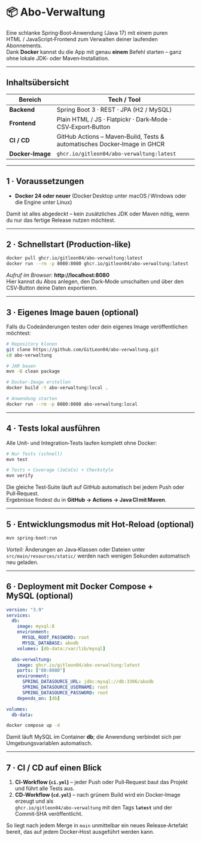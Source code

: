 
# 📦 Abo‑Verwaltung

Eine schlanke Spring‑Boot‑Anwendung (Java 17) mit einem puren HTML / JavaScript‑Frontend zum Verwalten deiner laufenden Abonnements.  
Dank **Docker** kannst du die App mit genau **einem** Befehl starten – ganz ohne lokale JDK‑ oder Maven‑Installation.

---

## Inhaltsübersicht

| Bereich  | Tech / Tool |
|----------|-------------|
| **Backend**  | Spring Boot 3 · REST · JPA (H2 / MySQL) |
| **Frontend** | Plain HTML / JS · Flatpickr · Dark‑Mode · CSV‑Export‑Button |
| **CI / CD**  | GitHub Actions – Maven‑Build, Tests & automatisches Docker‑Image in GHCR |
| **Docker‑Image** | `ghcr.io/gitleon04/abo-verwaltung:latest` |

---

## 1 · Voraussetzungen

* **Docker 24 oder neuer** (Docker Desktop unter macOS / Windows oder die Engine unter Linux)

Damit ist alles abgedeckt – kein zusätzliches JDK oder Maven nötig, wenn du nur das fertige Release nutzen möchtest.

---

## 2 · Schnellstart (Production‑like)

```bash
docker pull ghcr.io/gitleon04/abo-verwaltung:latest
docker run --rm -p 8080:8080 ghcr.io/gitleon04/abo-verwaltung:latest
```

*Aufruf im Browser:* **http://localhost:8080**  
Hier kannst du Abos anlegen, den Dark‑Mode umschalten und über den CSV‑Button deine Daten exportieren.

---

## 3 · Eigenes Image bauen (optional)

Falls du Codeänderungen testen oder dein eigenes Image veröffentlichen möchtest:

```bash
# Repository klonen
git clone https://github.com/GitLeon04/abo-verwaltung.git
cd abo-verwaltung

# JAR bauen
mvn -B clean package

# Docker‑Image erstellen
docker build -t abo-verwaltung:local .

# Anwendung starten
docker run --rm -p 8080:8080 abo-verwaltung:local
```

---

## 4 · Tests lokal ausführen

Alle Unit‑ und Integration‑Tests laufen komplett ohne Docker:

```bash
# Nur Tests (schnell)
mvn test

# Tests + Coverage (JaCoCo) + Checkstyle
mvn verify
```

Die gleiche Test‑Suite läuft auf GitHub automatisch bei jedem Push oder Pull‑Request.  
Ergebnisse findest du in **GitHub → Actions → Java CI mit Maven**.

---

## 5 · Entwicklungsmodus mit Hot‑Reload (optional)

```bash
mvn spring-boot:run
```

*Vorteil:* Änderungen an Java‑Klassen oder Dateien unter `src/main/resources/static/` werden nach wenigen Sekunden automatisch neu geladen.

---

## 6 · Deployment mit Docker Compose + MySQL (optional)

```yaml
version: "3.9"
services:
  db:
    image: mysql:8
    environment:
      MYSQL_ROOT_PASSWORD: root
      MYSQL_DATABASE: abodb
    volumes: [db-data:/var/lib/mysql]

  abo-verwaltung:
    image: ghcr.io/gitleon04/abo-verwaltung:latest
    ports: ["80:8080"]
    environment:
      SPRING_DATASOURCE_URL: jdbc:mysql://db:3306/abodb
      SPRING_DATASOURCE_USERNAME: root
      SPRING_DATASOURCE_PASSWORD: root
    depends_on: [db]

volumes:
  db-data:
```

```bash
docker compose up -d
```

Damit läuft MySQL im Container **db**; die Anwendung verbindet sich per Umgebungsvariablen automatisch.

---

## 7 · CI / CD auf einen Blick

1. **CI‑Workflow (`ci.yml`)** – jeder Push oder Pull‑Request baut das Projekt und führt alle Tests aus.  
2. **CD‑Workflow (`cd.yml`)** – nach grünem Build wird ein Docker‑Image erzeugt und als  
   `ghcr.io/gitleon04/abo-verwaltung` mit den Tags **`latest`** und der Commit‑SHA veröffentlicht.

So liegt nach jedem Merge in `main` unmittelbar ein neues Release‑Artefakt bereit, das auf jedem Docker‑Host ausgeführt werden kann.